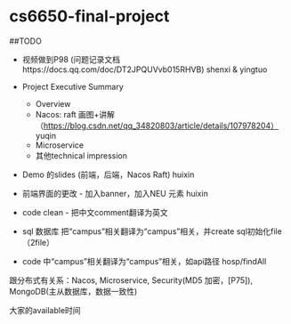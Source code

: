 # cs6650-final-project

##TODO
- 视频做到P98 (问题记录文档https://docs.qq.com/doc/DT2JPQUVvb015RHVB) shenxi & yingtuo
- Project Executive Summary
  - Overview
  - Nacos: raft 画图+讲解 （https://blog.csdn.net/qq_34820803/article/details/107978204） yuqin
  - Microservice
  - 其他technical impression
- Demo 的slides (前端，后端，Nacos Raft) huixin
- 前端界面的更改 - 加入banner，加入NEU 元素  huixin


- code clean - 把中文comment翻译为英文 
- sql 数据库 把“campus”相关翻译为“campus”相关，并create sql初始化file （2file）
- code 中“campus”相关翻译为“campus”相关，如api路径 hosp/findAll

跟分布式有关系：Nacos, Microservice, Security(MD5 加密，[P75]), MongoDB(主从数据库，数据一致性)

大家的available时间
